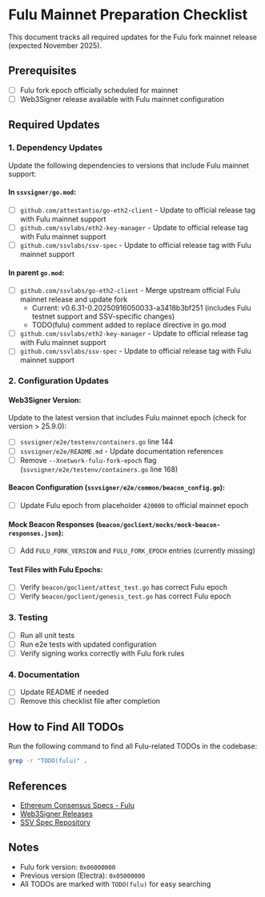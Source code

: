 # Fulu Mainnet Preparation Checklist

This document tracks all required updates for the Fulu fork mainnet release (expected November 2025).

## Prerequisites
- [ ] Fulu fork epoch officially scheduled for mainnet
- [ ] Web3Signer release available with Fulu mainnet configuration

## Required Updates

### 1. Dependency Updates
Update the following dependencies to versions that include Fulu mainnet support:

#### In `ssvsigner/go.mod`:
- [ ] `github.com/attestantio/go-eth2-client` - Update to official release tag with Fulu mainnet support
- [ ] `github.com/ssvlabs/eth2-key-manager` - Update to official release tag with Fulu mainnet support
- [ ] `github.com/ssvlabs/ssv-spec` - Update to official release tag with Fulu mainnet support

#### In parent `go.mod`:
- [ ] `github.com/ssvlabs/go-eth2-client` - Merge upstream official Fulu mainnet release and update fork
  - Current: v0.6.31-0.20250916050033-a3418b3bf251 (includes Fulu testnet support and SSV-specific changes)
  - TODO(fulu) comment added to replace directive in go.mod
- [ ] `github.com/ssvlabs/eth2-key-manager` - Update to official release tag with Fulu mainnet support
- [ ] `github.com/ssvlabs/ssv-spec` - Update to official release tag with Fulu mainnet support

### 2. Configuration Updates

#### Web3Signer Version:
Update to the latest version that includes Fulu mainnet epoch (check for version > 25.9.0):
- [ ] `ssvsigner/e2e/testenv/containers.go` line 144
- [ ] `ssvsigner/e2e/README.md` - Update documentation references
- [ ] Remove `--Xnetwork-fulu-fork-epoch` flag (`ssvsigner/e2e/testenv/containers.go` line 168)

#### Beacon Configuration (`ssvsigner/e2e/common/beacon_config.go`):
- [ ] Update Fulu epoch from placeholder `420000` to official mainnet epoch

#### Mock Beacon Responses (`beacon/goclient/mocks/mock-beacon-responses.json`):
- [ ] Add `FULU_FORK_VERSION` and `FULU_FORK_EPOCH` entries (currently missing)

#### Test Files with Fulu Epochs:
- [ ] Verify `beacon/goclient/attest_test.go` has correct Fulu epoch
- [ ] Verify `beacon/goclient/genesis_test.go` has correct Fulu epoch

### 3. Testing
- [ ] Run all unit tests
- [ ] Run e2e tests with updated configuration
- [ ] Verify signing works correctly with Fulu fork rules

### 4. Documentation
- [ ] Update README if needed
- [ ] Remove this checklist file after completion

## How to Find All TODOs
Run the following command to find all Fulu-related TODOs in the codebase:
```bash
grep -r "TODO(fulu)" .
```

## References
- [Ethereum Consensus Specs - Fulu](https://github.com/ethereum/consensus-specs/blob/dev/specs/fulu/)
- [Web3Signer Releases](https://github.com/Consensys/web3signer/releases)
- [SSV Spec Repository](https://github.com/ssvlabs/ssv-spec)

## Notes
- Fulu fork version: `0x06000000`
- Previous version (Electra): `0x05000000`
- All TODOs are marked with `TODO(fulu)` for easy searching